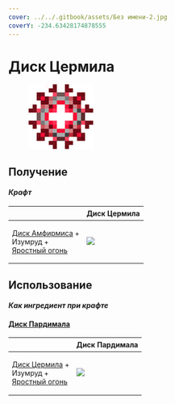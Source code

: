 ```yaml
---
cover: ../../.gitbook/assets/Без имени-2.jpg
coverY: -234.63428174878555
---
```


# Диск Цермила

<figure><img src="../../.gitbook/assets/cermile_disk_128.png" alt=""><figcaption></figcaption></figure>

## Получение

#### _Крафт_

| ㅤ                                                                                                                 | Диск Цермила                                 |
| ----------------------------------------------------------------------------------------------------------------- | -------------------------------------------- |
| <p><a href="amthirmis_disk.md">Диск Амфирмиса</a> +<br>Изумруд +<br><a href="fury_fire.md">Яростный огонь</a></p> | ![](../../.gitbook/assets/cermile\_disk.png) |

## Использование

#### _Как ингредиент при крафте_

#### [Диск Пардимала](pardimal\_disk.md)

| ㅤ                                                                                                             | Диск Пардимала                                |
| ------------------------------------------------------------------------------------------------------------- | --------------------------------------------- |
| <p><a href="cermile_disk.md">Диск Цермила</a> +<br>Изумруд +<br><a href="fury_fire.md">Яростный огонь</a></p> | ![](../../.gitbook/assets/pardimal\_disk.png) |

